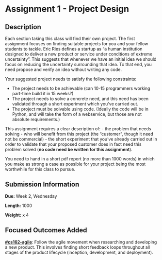 # Assignment 1 - Project Design

## Description

Each section taking this class will find their own project. The first assignment
focuses on finding suitable projects for you and your fellow students to tackle.
Eric Ries defines a startup as “a human institution designed to deliver a new
product or service under conditions of extreme uncertainty”. This suggests that
whenever we have an initial idea we should focus on reducing the uncertainty
surrounding that idea. To that end, you need propose and verify an idea without
writing any code.

Your suggested project needs to satisfy the following constraints:
 - The project needs to be achievable (can 10-15 programmers working part-time build it in 15 weeks?)
 - The project needs to solve a concrete need, and this need has been validated through a short experiment which you've carried out.
 - The project must be solvable using code. (Ideally the code will be in Python, and will take the form of a webservice, but those are not absolute requirements.)

This assignment requires a clear description of:
    - the problem that needs solving
    - who will benefit from this project (the “customer”, though it need not be commercial)
    - the short experiment that you’ve already carried out in order to validate that your proposed customer does in fact need this problem solved (**no code need be written for this assignment**).

You need to hand in a short pdf report (no more than 1000 words) in which you make as strong a case as possible for your project being the most worthwhile for this class to pursue.

## Submission Information

**Due:** Week 2, Wednesday

**Length:** 1000

**Weight:** x 4

## Focused Outcomes Added

**[#cs162-agile](https://seminar.minerva.kgi.edu/app/outcome-index/cs162-agile?course_id=153)**: Follow the agile movement when researching and developing a new product. This involves finding short feedback loops throughout all stages of the product lifecycle (inception, development, and deployment).
